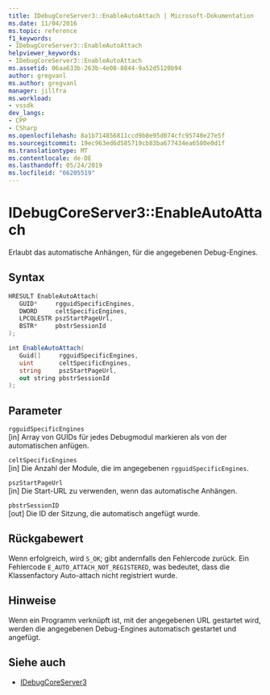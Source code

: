 ```yaml
---
title: IDebugCoreServer3::EnableAutoAttach | Microsoft-Dokumentation
ms.date: 11/04/2016
ms.topic: reference
f1_keywords:
- IDebugCoreServer3::EnableAutoAttach
helpviewer_keywords:
- IDebugCoreServer3::EnableAutoAttach
ms.assetid: 06aa633b-263b-4e08-8844-9a52d5120b94
author: gregvanl
ms.author: gregvanl
manager: jillfra
ms.workload:
- vssdk
dev_langs:
- CPP
- CSharp
ms.openlocfilehash: 8a1b714856811ccd9b8e95d074cfc95740e27e5f
ms.sourcegitcommit: 19ec963ed6d585719cb83ba677434ea6580e0d1f
ms.translationtype: MT
ms.contentlocale: de-DE
ms.lasthandoff: 05/24/2019
ms.locfileid: "66205519"
---
```

# <a name="idebugcoreserver3enableautoattach"></a>IDebugCoreServer3::EnableAutoAttach
Erlaubt das automatische Anhängen, für die angegebenen Debug-Engines.

## <a name="syntax"></a>Syntax

```cpp
HRESULT EnableAutoAttach(
   GUID*     rgguidSpecificEngines,
   DWORD     celtSpecificEngines,
   LPCOLESTR pszStartPageUrl,
   BSTR*     pbstrSessionId
);
```

```csharp
int EnableAutoAttach(
   Guid[]     rgguidSpecificEngines,
   uint       celtSpecificEngines,
   string     pszStartPageUrl,
   out string pbstrSessionId
);
```

## <a name="parameters"></a>Parameter
`rgguidSpecificEngines`\
[in] Array von GUIDs für jedes Debugmodul markieren als von der automatischen anfügen.

`celtSpecificEngines`\
[in] Die Anzahl der Module, die im angegebenen `rgguidSpecificEngines`.

`pszStartPageUrl`\
[in] Die Start-URL zu verwenden, wenn das automatische Anhängen.

`pbstrSessionID`\
[out] Die ID der Sitzung, die automatisch angefügt wurde.

## <a name="return-value"></a>Rückgabewert
 Wenn erfolgreich, wird `S_OK`; gibt andernfalls den Fehlercode zurück. Ein Fehlercode `E_AUTO_ATTACH_NOT_REGISTERED`, was bedeutet, dass die Klassenfactory Auto-attach nicht registriert wurde.

## <a name="remarks"></a>Hinweise
 Wenn ein Programm verknüpft ist, mit der angegebenen URL gestartet wird, werden die angegebenen Debug-Engines automatisch gestartet und angefügt.

## <a name="see-also"></a>Siehe auch
- [IDebugCoreServer3](../../../extensibility/debugger/reference/idebugcoreserver3.md)
